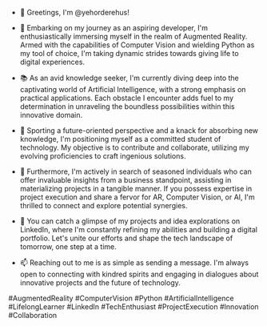 - 👋 Greetings, I'm @yehorderehus!

- 🌟 Embarking on my journey as an aspiring developer, I'm enthusiastically immersing myself in the realm of Augmented Reality. Armed with the capabilities of Computer Vision and wielding Python as my tool of choice, I'm taking dynamic strides towards giving life to digital experiences.

- 📚 As an avid knowledge seeker, I'm currently diving deep into the captivating world of Artificial Intelligence, with a strong emphasis on practical applications. Each obstacle I encounter adds fuel to my determination in unraveling the boundless possibilities within this innovative domain.

- 🎯 Sporting a future-oriented perspective and a knack for absorbing new knowledge, I'm positioning myself as a committed student of technology. My objective is to contribute and collaborate, utilizing my evolving proficiencies to craft ingenious solutions.

- 🚀 Furthermore, I'm actively in search of seasoned individuals who can offer invaluable insights from a business standpoint, assisting in materializing projects in a tangible manner. If you possess expertise in project execution and share a fervor for AR, Computer Vision, or AI, I'm thrilled to connect and explore potential synergies.

- 📁 You can catch a glimpse of my projects and idea explorations on LinkedIn, where I'm constantly refining my abilities and building a digital portfolio. Let's unite our efforts and shape the tech landscape of tomorrow, one step at a time.

- 📫 Reaching out to me is as simple as sending a message. I'm always open to connecting with kindred spirits and engaging in dialogues about innovative projects and the future of technology.

#AugmentedReality #ComputerVision #Python #ArtificialIntelligence #LifelongLearner #LinkedIn #TechEnthusiast #ProjectExecution #Innovation #Collaboration

<!---
yehorderehus/yehorderehus is a ✨ special ✨ repository because its `README.md` (this file) appears on your GitHub profile.
You can click the Preview link to take a look at your changes.
--->
